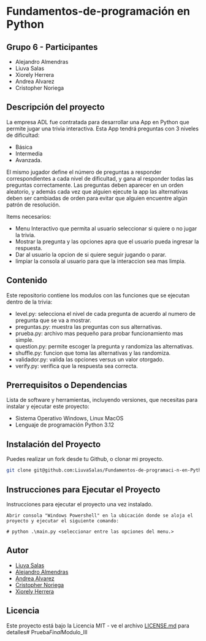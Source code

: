# Fundamentos-de-programación en Python

## Grupo 6 - Participantes

- Alejandro Almendras
- Liuva Salas
- Xiorely Herrera
- Andrea Alvarez
- Cristopher Noriega

## Descripción del proyecto

La empresa ADL fue contratada para desarrollar una App en Python que permite jugar una trivia interactiva. Esta App tendrá preguntas con 3 niveles de dificultad:

- Básica
- Intermedia
- Avanzada.

El mismo jugador define el número de preguntas a responder correspondientes a cada nivel de dificultad, y gana al responder todas las preguntas correctamente.
Las preguntas deben aparecer en un orden aleatorio, y además cada vez que alguien ejecute la app las alternativas deben ser cambiadas de orden para evitar que alguien encuentre algún patrón de resolución.

Items necesarios:

- Menu Interactivo que permita al usuario seleccionar si quiere o no jugar la trivia.
- Mostrar la pregunta y las opciones apra que el usuario pueda ingresar la respuesta.
- Dar al usuario la opcion de si quiere seguir jugando o parar.
- limpiar la consola al usuario para que la interaccion sea mas limpia.

## Contenido

Este repositorio contiene los modulos con las funciones que se ejecutan dentro de la trivia:

- level.py: selecciona el nivel de cada pregunta de acuerdo al numero de pregunta que se va a mostrar.
- preguntas.py: muestra las preguntas con sus alternativas.
- prueba.py: archivo mas pequeño para probar funcionamiento mas simple.
- question.py: permite escoger la pregunta y randomiza las alternativas.
- shuffle.py: funcion que toma las alternativas y las randomiza.
- validador.py: valida las opciones versus un valor otorgado.
- verify.py: verifica que la respuesta sea correcta.

## Prerrequisitos o Dependencias

Lista de software y herramientas, incluyendo versiones, que necesitas para instalar y ejecutar este proyecto:

- Sistema Operativo Windows, Linux MacOS
- Lenguaje de programación Python 3.12

## Instalación del Proyecto

Puedes realizar un fork desde tu Github, o clonar mi proyecto.

```bash
git clone git@github.com:LiuvaSalas/Fundamentos-de-programaci-n-en-Python.git
```

## Instrucciones para Ejecutar el Proyecto

Instrucciones para ejecutar el proyecto una vez instalado.

```Windows Powershell
Abrir consola "Windows Powershell" en la ubicación donde se aloja el proyecto y ejecutar el siguiente comando:

# python .\main.py <seleccionar entre las opciones del menu.>
```

## Autor

- [Liuva Salas](https://github.com/LiuvaSalas)
- [Alejandro Almendras](https://github.com/Almendras2024)
- [Andrea Alvarez](https://github.com/Andrea-Alvarez-Gonzalez)
- [Cristopher Noriega](https://github.com/Xinardo)
- [Xiorely Herrera](https://github.com/Xiorelyh)

## Licencia

Este proyecto está bajo la Licencia MIT - ve el archivo [LICENSE.md](LICENSE) para detalles#   P r u e b a * F i n a l * M o d u l o _ I I I 
 
 
